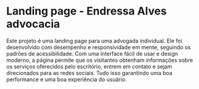# Landing page - Endressa Alves advocacia

Este projeto é uma landing page para uma advogada individual. Ele foi desenvolvido com desempenho e responsividade em mente, seguindo os padrões de acessibilidade. Com uma interface fácil de usar e design moderno, a página permite que os visitantes obtenham informações sobre os serviços oferecidos pelo escritório, entrem em contato e sejam direcionados para as redes sociais. Tudo isso garantindo uma boa performance e uma boa experiência do usuário.

